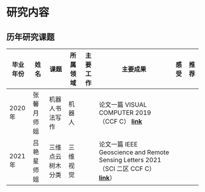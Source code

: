 <h1>研究内容</h1>

<h2> 历年研究课题 </h2>

|毕业年份|姓名|课题|所属领域|主要工作|主要成果|感受|推荐|
|-----|------|----------|------|----------|----------|--------|-----|
|2020年| 张馨月师姐|机器人书法写作|机器人||论文一篇 VISUAL COMPUTER 2019 （CCF C） **[link](https://link.springer.com/article/10.1007/s00371-019-01675-w)**| | |
|2021年| 吕艳星师姐|三维点云树木分类|三维视觉||论文一篇 IEEE Geoscience and Remote Sensing Letters 2021（SCI 二区 CCF C）**[link](https://ieeexplore.ieee.org/document/9353594)**）| | |

